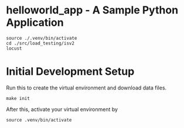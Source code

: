 # helloworld_app - A Sample Python Application

```
source ./.venv/bin/activate
cd ./src/load_testing/isv2
locust
```

# Initial Development Setup

Run this to create the virtual environment and download data files.
```
make init
```

After this, activate your virtual environment by
```
source .venv/bin/activate
```
